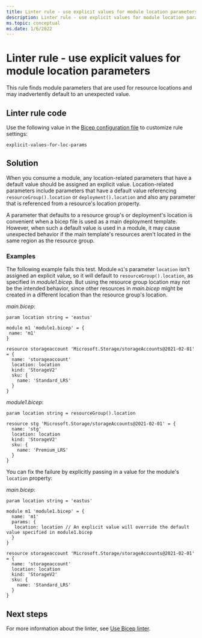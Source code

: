 ```yaml
---
title: Linter rule - use explicit values for module location parameters
description: Linter rule - use explicit values for module location parameters
ms.topic: conceptual
ms.date: 1/6/2022
---
```


# Linter rule - use explicit values for module location parameters

This rule finds module parameters that are used for resource locations and may inadvertently default to an unexpected value.

## Linter rule code

Use the following value in the [Bicep configuration file](bicep-config-linter.md) to customize rule settings:

`explicit-values-for-loc-params`

## Solution

When you consume a module, any location-related parameters that have a default value should be assigned an explicit value. Location-related parameters include parameters that have a default value referencing `resourceGroup().location` or `deployment().location` and also any parameter that is referenced from a resource's location property.

A parameter that defaults to a resource group's or deployment's location is convenient when a bicep file is used as a main deployment template. However, when such a default value is used in a module, it may cause unexpected behavior if the main template's resources aren't located in the same region as the resource group.

### Examples

The following example fails this test. Module `m1`'s parameter `location` isn't assigned an explicit value, so it will default to `resourceGroup().location`, as specified in *module1.bicep*. But using the resource group location may not be the intended behavior, since other resources in *main.bicep* might be created in a different location than the resource group's location.

*main.bicep*:
```bicep
param location string = 'eastus'

module m1 'module1.bicep' = {
 name: 'm1'
}

resource storageaccount 'Microsoft.Storage/storageAccounts@2021-02-01' = {
  name: 'storageaccount'
  location: location
  kind: 'StorageV2'
  sku: {
    name: 'Standard_LRS'
  }
}
```

*module1.bicep*:
```bicep
param location string = resourceGroup().location
    
resource stg 'Microsoft.Storage/storageAccounts@2021-02-01' = {
  name: 'stg'
  location: location
  kind: 'StorageV2'
  sku: {
    name: 'Premium_LRS'
  }
}
```

You can fix the failure by explicitly passing in a value for the module's `location` property:

*main.bicep*:
```bicep
param location string = 'eastus'

module m1 'module1.bicep' = {
  name: 'm1'
  params: {
   location: location // An explicit value will override the default value specified in module1.bicep
  }
}
 
resource storageaccount 'Microsoft.Storage/storageAccounts@2021-02-01' = {
  name: 'storageaccount'
  location: location
  kind: 'StorageV2'
  sku: {
    name: 'Standard_LRS'
  }
}
```

## Next steps

For more information about the linter, see [Use Bicep linter](./linter.md).
